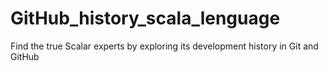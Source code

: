 # GitHub_history_scala_lenguage
Find the true Scalar experts by exploring its development history in  Git and GitHub
